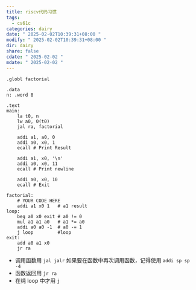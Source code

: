 ```yaml
---
title: riscv代码习惯
tags:
  - cs61c
categories: dairy
date: " 2025-02-02T10:39:31+08:00 "
modify: " 2025-02-02T10:39:31+08:00 "
dir: dairy
share: false
cdate: " 2025-02-02 "
mdate: " 2025-02-02 "
---
```


```riscv
.globl factorial

.data
n: .word 8

.text
main:
    la t0, n
    lw a0, 0(t0)
    jal ra, factorial

    addi a1, a0, 0
    addi a0, x0, 1
    ecall # Print Result

    addi a1, x0, '\n'
    addi a0, x0, 11
    ecall # Print newline

    addi a0, x0, 10
    ecall # Exit

factorial:
    # YOUR CODE HERE
    addi a1 x0 1   # a1 result
loop:
    beq a0 x0 exit # a0 != 0
    mul a1 a1 a0   # a1 *= a0 
    addi a0 a0 -1  # a0 -= 1
    j loop         #loop
exit: 
    add a0 a1 x0
    jr ra

```

- 调用函数用 `jal jalr` 如果要在函数中再次调用函数，记得使用 `addi sp sp -4`
- 函数返回用 `jr ra`
- 在纯 loop 中才用 `j`
